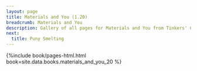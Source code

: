 ```yaml
---
layout: page
title: Materials and You (1.20)
breadcrumb: Materials and You
description: Gallery of all pages for Materials and You from Tinkers' Construct in Minecraft 1.20.1.
next:
  title: Puny Smelting
---
```


{%include book/pages-html.html book=site.data.books.materials_and_you_20 %}
